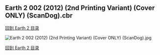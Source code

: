 ## Earth 2 002 (2012) (2nd Printing Variant) (Cover ONLY) (ScanDog).cbr


[回到 Earth 2 目录](https://github.com/alicewish/markdown/blob/master/series/Earth-2.md)


![Earth 2 002 (2012) (2nd Printing Variant) (Cover ONLY) (ScanDog).jpg](https://wx1.sinaimg.cn/large/6a9fdecagy1fq337ps3kij20zk1iq7wh.jpg)

[回到 Earth 2 目录](https://github.com/alicewish/markdown/blob/master/series/Earth-2.md)

